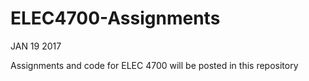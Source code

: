 # ELEC4700-Assignments
JAN 19 2017

Assignments and code for ELEC 4700 will be posted in this repository
